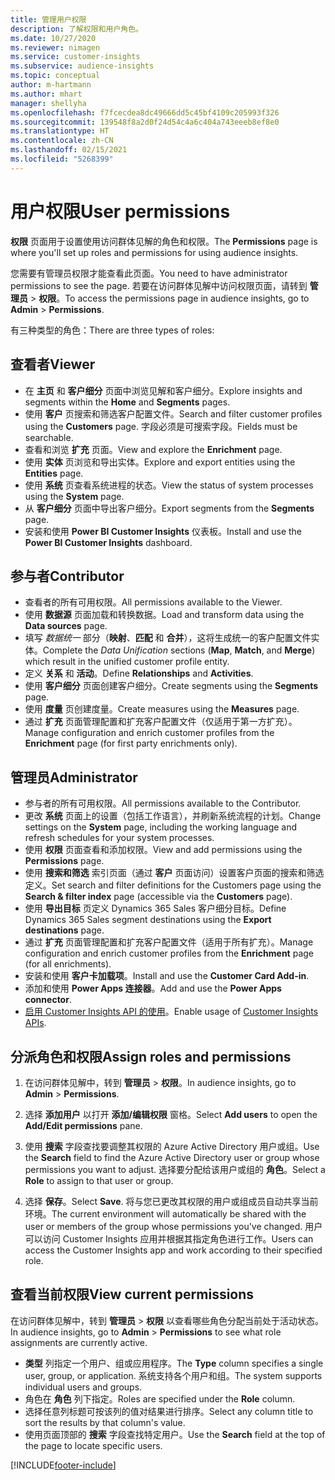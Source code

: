 ```yaml
---
title: 管理用户权限
description: 了解权限和用户角色。
ms.date: 10/27/2020
ms.reviewer: nimagen
ms.service: customer-insights
ms.subservice: audience-insights
ms.topic: conceptual
author: m-hartmann
ms.author: mhart
manager: shellyha
ms.openlocfilehash: f7fcecdea8dc49666dd5c45bf4109c205993f326
ms.sourcegitcommit: 139548f8a2d0f24d54c4a6c404a743eeeb8ef8e0
ms.translationtype: HT
ms.contentlocale: zh-CN
ms.lasthandoff: 02/15/2021
ms.locfileid: "5268399"
---
```

# <a name="user-permissions"></a><span data-ttu-id="62e9a-103">用户权限</span><span class="sxs-lookup"><span data-stu-id="62e9a-103">User permissions</span></span>

<span data-ttu-id="62e9a-104">**权限** 页面用于设置使用访问群体见解的角色和权限。</span><span class="sxs-lookup"><span data-stu-id="62e9a-104">The **Permissions** page is where you'll set up roles and permissions for using audience insights.</span></span>

<span data-ttu-id="62e9a-105">您需要有管理员权限才能查看此页面。</span><span class="sxs-lookup"><span data-stu-id="62e9a-105">You need to have administrator permissions to see the page.</span></span> <span data-ttu-id="62e9a-106">若要在访问群体见解中访问权限页面，请转到 **管理员** > **权限**。</span><span class="sxs-lookup"><span data-stu-id="62e9a-106">To access the permissions page in audience insights, go to **Admin** > **Permissions**.</span></span>

<span data-ttu-id="62e9a-107">有三种类型的角色：</span><span class="sxs-lookup"><span data-stu-id="62e9a-107">There are three types of roles:</span></span>

## <a name="viewer"></a><span data-ttu-id="62e9a-108">查看者</span><span class="sxs-lookup"><span data-stu-id="62e9a-108">Viewer</span></span>

- <span data-ttu-id="62e9a-109">在 **主页** 和 **客户细分** 页面中浏览见解和客户细分。</span><span class="sxs-lookup"><span data-stu-id="62e9a-109">Explore insights and segments within the **Home** and **Segments** pages.</span></span>
- <span data-ttu-id="62e9a-110">使用 **客户** 页搜索和筛选客户配置文件。</span><span class="sxs-lookup"><span data-stu-id="62e9a-110">Search and filter customer profiles using the **Customers** page.</span></span> <span data-ttu-id="62e9a-111">字段必须是可搜索字段。</span><span class="sxs-lookup"><span data-stu-id="62e9a-111">Fields must be searchable.</span></span>
- <span data-ttu-id="62e9a-112">查看和浏览 **扩充** 页面。</span><span class="sxs-lookup"><span data-stu-id="62e9a-112">View and explore the **Enrichment** page.</span></span>
- <span data-ttu-id="62e9a-113">使用 **实体** 页浏览和导出实体。</span><span class="sxs-lookup"><span data-stu-id="62e9a-113">Explore and export entities using the **Entities** page.</span></span>
- <span data-ttu-id="62e9a-114">使用 **系统** 页查看系统进程的状态。</span><span class="sxs-lookup"><span data-stu-id="62e9a-114">View the status of system processes  using the **System** page.</span></span>
- <span data-ttu-id="62e9a-115">从 **客户细分** 页面中导出客户细分。</span><span class="sxs-lookup"><span data-stu-id="62e9a-115">Export segments from the **Segments** page.</span></span>
- <span data-ttu-id="62e9a-116">安装和使用 **Power BI Customer Insights** 仪表板。</span><span class="sxs-lookup"><span data-stu-id="62e9a-116">Install and use the **Power BI Customer Insights** dashboard.</span></span>

## <a name="contributor"></a><span data-ttu-id="62e9a-117">参与者</span><span class="sxs-lookup"><span data-stu-id="62e9a-117">Contributor</span></span>

- <span data-ttu-id="62e9a-118">查看者的所有可用权限。</span><span class="sxs-lookup"><span data-stu-id="62e9a-118">All permissions available to the Viewer.</span></span>
- <span data-ttu-id="62e9a-119">使用 **数据源** 页面加载和转换数据。</span><span class="sxs-lookup"><span data-stu-id="62e9a-119">Load and transform data using the **Data sources** page.</span></span>
- <span data-ttu-id="62e9a-120">填写 *数据统一* 部分（**映射**、**匹配** 和 **合并**），这将生成统一的客户配置文件实体。</span><span class="sxs-lookup"><span data-stu-id="62e9a-120">Complete the *Data Unification* sections (**Map**, **Match**, and **Merge**) which result in the unified customer profile entity.</span></span>
- <span data-ttu-id="62e9a-121">定义 **关系** 和 **活动**。</span><span class="sxs-lookup"><span data-stu-id="62e9a-121">Define **Relationships** and **Activities**.</span></span>
- <span data-ttu-id="62e9a-122">使用 **客户细分** 页面创建客户细分。</span><span class="sxs-lookup"><span data-stu-id="62e9a-122">Create segments using the **Segments** page.</span></span>
- <span data-ttu-id="62e9a-123">使用 **度量** 页创建度量。</span><span class="sxs-lookup"><span data-stu-id="62e9a-123">Create measures using the **Measures** page.</span></span>
- <span data-ttu-id="62e9a-124">通过 **扩充** 页面管理配置和扩充客户配置文件（仅适用于第一方扩充）。</span><span class="sxs-lookup"><span data-stu-id="62e9a-124">Manage configuration and enrich customer profiles from the **Enrichment** page (for first party enrichments only).</span></span>

## <a name="administrator"></a><span data-ttu-id="62e9a-125">管理员</span><span class="sxs-lookup"><span data-stu-id="62e9a-125">Administrator</span></span>

- <span data-ttu-id="62e9a-126">参与者的所有可用权限。</span><span class="sxs-lookup"><span data-stu-id="62e9a-126">All permissions available to the Contributor.</span></span>
- <span data-ttu-id="62e9a-127">更改 **系统** 页面上的设置（包括工作语言），并刷新系统流程的计划。</span><span class="sxs-lookup"><span data-stu-id="62e9a-127">Change settings on the **System** page, including the working language and refresh schedules for your system processes.</span></span>
- <span data-ttu-id="62e9a-128">使用 **权限** 页面查看和添加权限。</span><span class="sxs-lookup"><span data-stu-id="62e9a-128">View and add permissions using the **Permissions** page.</span></span>
- <span data-ttu-id="62e9a-129">使用 **搜索和筛选** 索引页面（通过 **客户** 页面访问）设置客户页面的搜索和筛选定义。</span><span class="sxs-lookup"><span data-stu-id="62e9a-129">Set search and filter definitions for the Customers page using the **Search & filter index** page (accessible via the **Customers** page).</span></span>
- <span data-ttu-id="62e9a-130">使用 **导出目标** 页定义 Dynamics 365 Sales 客户细分目标。</span><span class="sxs-lookup"><span data-stu-id="62e9a-130">Define Dynamics 365 Sales segment destinations using the **Export destinations** page.</span></span>
- <span data-ttu-id="62e9a-131">通过 **扩充** 页面管理配置和扩充客户配置文件（适用于所有扩充）。</span><span class="sxs-lookup"><span data-stu-id="62e9a-131">Manage configuration and enrich customer profiles from the **Enrichment** page (for all enrichments).</span></span>
- <span data-ttu-id="62e9a-132">安装和使用 **客户卡加载项**。</span><span class="sxs-lookup"><span data-stu-id="62e9a-132">Install and use the **Customer Card Add-in**.</span></span>
- <span data-ttu-id="62e9a-133">添加和使用 **Power Apps 连接器**。</span><span class="sxs-lookup"><span data-stu-id="62e9a-133">Add and use the **Power Apps connector**.</span></span>
- <span data-ttu-id="62e9a-134">[启用 Customer Insights API 的使用](apis.md)。</span><span class="sxs-lookup"><span data-stu-id="62e9a-134">Enable usage of [Customer Insights APIs](apis.md).</span></span>

## <a name="assign-roles-and-permissions"></a><span data-ttu-id="62e9a-135">分派角色和权限</span><span class="sxs-lookup"><span data-stu-id="62e9a-135">Assign roles and permissions</span></span>

1. <span data-ttu-id="62e9a-136">在访问群体见解中，转到 **管理员** > **权限**。</span><span class="sxs-lookup"><span data-stu-id="62e9a-136">In audience insights, go to **Admin** > **Permissions**.</span></span>

1. <span data-ttu-id="62e9a-137">选择 **添加用户** 以打开 **添加/编辑权限** 窗格。</span><span class="sxs-lookup"><span data-stu-id="62e9a-137">Select **Add users** to open the **Add/Edit permissions** pane.</span></span>

1. <span data-ttu-id="62e9a-138">使用 **搜索** 字段查找要调整其权限的 Azure Active Directory 用户或组。</span><span class="sxs-lookup"><span data-stu-id="62e9a-138">Use the **Search** field to find the Azure Active Directory user or group whose permissions you want to adjust.</span></span> <span data-ttu-id="62e9a-139">选择要分配给该用户或组的 **角色**。</span><span class="sxs-lookup"><span data-stu-id="62e9a-139">Select a **Role** to assign to that user or group.</span></span>

1. <span data-ttu-id="62e9a-140">选择 **保存**。</span><span class="sxs-lookup"><span data-stu-id="62e9a-140">Select **Save**.</span></span> <span data-ttu-id="62e9a-141">将与您已更改其权限的用户或组成员自动共享当前环境。</span><span class="sxs-lookup"><span data-stu-id="62e9a-141">The current environment will automatically be shared with the user or members of the group whose permissions you've changed.</span></span> <span data-ttu-id="62e9a-142">用户可以访问 Customer Insights 应用并根据其指定角色进行工作。</span><span class="sxs-lookup"><span data-stu-id="62e9a-142">Users can access the Customer Insights app and work according to their specified role.</span></span>

## <a name="view-current-permissions"></a><span data-ttu-id="62e9a-143">查看当前权限</span><span class="sxs-lookup"><span data-stu-id="62e9a-143">View current permissions</span></span>

<span data-ttu-id="62e9a-144">在访问群体见解中，转到 **管理员** > **权限** 以查看哪些角色分配当前处于活动状态。</span><span class="sxs-lookup"><span data-stu-id="62e9a-144">In audience insights, go to **Admin** > **Permissions** to see what role assignments are currently active.</span></span>

- <span data-ttu-id="62e9a-145">**类型** 列指定一个用户、组或应用程序。</span><span class="sxs-lookup"><span data-stu-id="62e9a-145">The **Type** column specifies a single user, group, or application.</span></span> <span data-ttu-id="62e9a-146">系统支持各个用户和组。</span><span class="sxs-lookup"><span data-stu-id="62e9a-146">The system supports individual users and groups.</span></span>
- <span data-ttu-id="62e9a-147">角色在 **角色** 列下指定。</span><span class="sxs-lookup"><span data-stu-id="62e9a-147">Roles are specified under the **Role** column.</span></span>
- <span data-ttu-id="62e9a-148">选择任意列标题可按该列的值对结果进行排序。</span><span class="sxs-lookup"><span data-stu-id="62e9a-148">Select any column title to sort the results by that column's value.</span></span>
- <span data-ttu-id="62e9a-149">使用页面顶部的 **搜索** 字段查找特定用户。</span><span class="sxs-lookup"><span data-stu-id="62e9a-149">Use the **Search** field at the top of the page to locate specific users.</span></span>


[!INCLUDE[footer-include](../includes/footer-banner.md)]